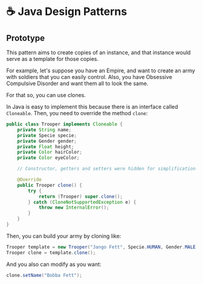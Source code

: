 # ☕ Java Design Patterns

## Prototype

This pattern aims to create copies of an instance, and that instance would serve as a template for those copies.

For example, let's suppose you have an Empire, and want to create an army with soldiers that you can easily control. Also, you have Obsessive Compulsive Disorder and want them all to look the same.

For that so, you can use clones.

In Java is easy to implement this because there is an interface called `Cloneable`. Then, you need to override the method `clone`:

```java
public class Trooper implements Cloneable {
    private String name;
    private Specie specie;
    private Gender gender;
    private Float height;
    private Color hairColor;
    private Color eyeColor;

    // Constructor, getters and setters were hidden for simplification

    @Override
    public Trooper clone() {
        try {
            return (Trooper) super.clone();
        } catch (CloneNotSupportedException e) {
            throw new InternalError();
        }
    }
}
```

Then, you can build your army by cloning like:

```java
Trooper template = new Trooper("Jango Fett", Specie.HUMAN, Gender.MALE, 1.83f, Color.BLACK, Color.BROWN);
Trooper clone = template.clone();
```

And you also can modify as you want:

```java
clone.setName("Bobba Fett");
```
